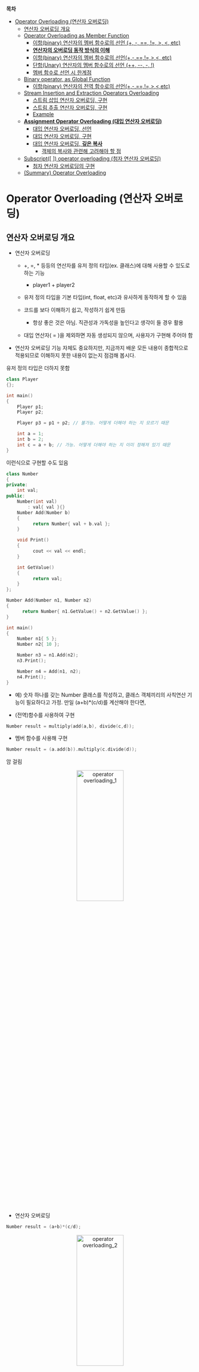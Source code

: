 __목차__
- [Operator Overloading (연산자 오버로딩)](#operator-overloading-연산자-오버로딩)
  - [연산자 오버로딩 개요](#연산자-오버로딩-개요)
  - [Operator Overloading as Member Function](#operator-overloading-as-member-function)
    - [이항(binary) 연산자의 멤버 함수로의 선언 (+, -, ==, !=, \>, \<, etc)](#이항binary-연산자의-멤버-함수로의-선언--------etc)
    - [__연산자의 오버로딩 동작 방식의 이해__](#연산자의-오버로딩-동작-방식의-이해)
    - [이항(binary) 연산자의 멤버 함수로의 선언(+,-,==,!=,\>,\<, etc)](#이항binary-연산자의-멤버-함수로의-선언--etc)
    - [단항(Unary) 연산자의 멤버 함수로의 선언 (++, --, -, !)](#단항unary-연산자의-멤버-함수로의-선언-------)
    - [멤버 함수로 선언 시 한계점](#멤버-함수로-선언-시-한계점)
  - [Binary operator, as Global Function](#binary-operator-as-global-function)
    - [이항(binary) 연산자의 전역 함수로의 선언(+,-,==,!=,\>,\<,etc)](#이항binary-연산자의-전역-함수로의-선언-etc)
  - [Stream Insertion and Extraction Operators Overloading](#stream-insertion-and-extraction-operators-overloading)
    - [스트림 삽입 연산자 오버로딩, 구현](#스트림-삽입-연산자-오버로딩-구현)
    - [스트림 추출 연산자 오버로딩, 구현](#스트림-추출-연산자-오버로딩-구현)
    - [Example](#example)
  - [__Assignment Operator Overloading (대입 연산자 오버로딩)__](#assignment-operator-overloading-대입-연산자-오버로딩)
    - [대입 연산자 오버로딩, 선언](#대입-연산자-오버로딩-선언)
    - [대입 연산자 오버로딩, 구현](#대입-연산자-오버로딩-구현)
    - [대입 연산자 오버로딩, **깊은 복사**](#대입-연산자-오버로딩-깊은-복사)
      - [객체의 복사와 관련해 고려해야 할 점](#객체의-복사와-관련해-고려해야-할-점)
  - [Subscript(\[ \]) operator overloading (첨자 연산자 오버로딩)](#subscript--operator-overloading-첨자-연산자-오버로딩)
      - [첨자 연산자 오버로딩의 구현](#첨자-연산자-오버로딩의-구현)
  - [(Summary) Operator Overloading](#summary-operator-overloading)


# Operator Overloading (연산자 오버로딩)
## 연산자 오버로딩 개요
+ 연산자 오버로딩
  + +, =, * 등등의 연산자를 유저 정의 타입(ex. 클래스)에 대해 사용할 수 있도로 하는 기능

    + player1 + player2

  + 유저 정의 타입을 기본 타입(int, float, etc)과 유사하게 동작하게 할 수 있음
  + 코드를 보다 이해하기 쉽고, 작성하기 쉽게 만듬
    + 항상 좋은 것은 아님. 직관성과 가독성을 높인다고 생각이 들 경우 활용
  + 대입 연산자( = )을 제외하면 자동 생성되지 않으며, 사용자가 구현해 주어야 함
  
+ 연산자 오버로딩 기능 자체도 중요하지만, 지금까지 배운 모든 내용이 종합적으로 적용되므로 이해하지 못한 내용이 없는지 점검해 봅시다.


유저 정의 타입은 더하지 못함
```cpp
class Player
{};

int main()
{
    Player p1;
    Player p2;

    Player p3 = p1 + p2; // 불가능. 어떻게 더해야 하는 지 모르기 때문

    int a = 1;
    int b = 2;
    int c = a + b; // 가능. 어떻게 더해야 하는 지 이미 정해져 있기 때문
}
```

이런식으로 구현할 수도 있음
```cpp
class Number
{
private:
	int val;
public:
	Number(int val)
		: val{ val }{}
	Number Add(Number b)
	{
		  return Number{ val + b.val };
	}

	void Print()
	{
		  cout << val << endl;
	}

	int GetValue()
	{
		  return val;
	}
};

Number Add(Number n1, Number n2)
{
	  return Number{ n1.GetValue() + n2.GetValue() };
}

int main()
{
    Number n1{ 5 };
    Number n2{ 10 };

    Number n3 = n1.Add(n2);
    n3.Print();

    Number n4 = Add(n1, n2);
    n4.Print();
}
```

+ 예) 숫자 하나를 갖는 Number 클래스를 작성하고, 클래스 객체끼리의 사칙연산 기능이 필요하다고 가정. 만일 (a+b)*(c/d)를 계산해야 한다면,

+ (전역)함수를 사용하여 구현
```cpp
Number result = multiply(add(a,b), divide(c,d));
```
+ 멤버 함수를 사용해 구현
```cpp
Number result = (a.add(b)).multiply(c.divide(d));
```
암 걸림
<p align="center">
    <img src="./image/operator overloading_1.png" width="50%" height="30%" title="operator overloading_1" alt="operator overloading_1"></img>
</p>

+ 연산자 오버로딩
```cpp
Number result = (a+b)*(c/d);
```
<p align="center">
    <img src="./image/operator overloading_2.png" width="50%" height="30%" title="operator overloading_2" alt="operator overloading_2"></img>
</p>

+ 연산자 오버로딩, 기본 규칙
  + 연산의 우선순위를 바꿀 수는 없음(*는 +보다 먼저 계산)
  + 단항, 이항, 삼항 연산의 교체는 불가능
  + 기본 타입(int, float, etc)에 대한 연산자는 오버로딩 불가능
  + 새로운 연산자의 정의 불가
+ 연산자는 멤버 함수 or 전역 함수로 오버로딩 가능!
  + 단, [ ], ( ), ->, = 등 몇몇 연산자는 멤버 함수로만 오버로딩 가능


+ 연산자 오버로딩, 사용 목적
  + Point는 기본 자료형이 아닌 사용자 정의 클래스임
  + 연산자 오버로딩을 통해 연산자를 통한 객체의 동작 정의
```cpp
Point p1{ 10,20 };
Point p2{ 30,40 };

// 현재는 불가능하지만, 이런식으로 사용하고 싶음
// 연산자 오버로딩을 하면 가능해짐
Point p3 = p1 + p2;

cout << (p1 < p2) << endl;
cout << (p1 == p2) << endl;

cout << p3 << endl;
```

## Operator Overloading as Member Function
### 이항(binary) 연산자의 멤버 함수로의 선언 (+, -, ==, !=, >, <, etc)
+ 이항 연산자
  + 피연산자가 2개 필요한 연산자

    ex) "3 + 2" -> +를 하려면 "3, 2" 2개의 숫자가 필요함

+ 선언 형태
```cpp
Point operator+(const Point& rhs) const;
Point operator-(const Point& rhs) const;
bool operator==(const Point& rhs) const;
bool operator<(const Point& rhs) const;
```
+ 사용 예시
```cpp
Point p1{ 10,20 };
Point p2{ 30,40 };
Point p3 = p1 + p2; // p1.operator+ (p2);
p3 = p1 - p2; // p1.operator+(p2);

if(p1 == p2) // p1.operator == (p2)
    ...
```

### __연산자의 오버로딩 동작 방식의 이해__
```cpp
Point operator+(const Point& rhs) const;

Point p3 = p1 + p2; // p1.operator+(p2);
    ...
```
우리가 이러한 명령문을 작성하면, 컴파일러는 우변을 오른쪽 주석과 같이 해석한 후, 적절한 함수가 구현되어 있는지 찾습니다.

해석된 결과를 보면, +의 왼쪽에 있는 객체(p1)의 멤버함수인 operator+ 에 오른쪽 객체(p2)를 인자로 넘겨주고 있습니다.

즉, p1객체(Point 클래스)에 operator+ 멤버함수가 있어야 한다는 이야기입니다. 그리고 그 멤버함수는 Point객체를 인자로 받아야 합니다.

  + const가 붙는 이유
    + p1과 p2가 변하지 않아야 되기 때문

### 이항(binary) 연산자의 멤버 함수로의 선언(+,-,==,!=,>,<, etc)
  + '+' 연산자의 오버로딩 구현
```cpp
Point operator+(const Point& rhs) const
{
	  return Point{ xpos + rhs.xpos, ypos + rhs.ypos };
}

Point p3 = p1 + p2; // p1.operator+(p2);
```

위 멤버함수가 호출되었으므로, p1과 p2의 xpos, ypos를 더한 값을 가지고있는 객체가 반환되고, 그 객체는 p3에 저장됩니다.


+ 비교 연산자의 오버로딩
```cpp
bool operator==(const Point& rhs) const // p1, p2는 변하지 않아야 하므로 const
{
    if (xpos == rhs.xpos && ypos == rhs.ypos)
    {
        return true;
    }
    else
    {
        return false;
    }
}
```
### 단항(Unary) 연산자의 멤버 함수로의 선언 (++, --, -, !)

+ 선언 형태
```cpp
Point operator-() const;
Point operator++(); // pre-increment
Point operator++(int); // post-increment
bool operator!() const;
```

+ 사용 예시
```cpp
Point p1{ 10,20 }; 
Point p2 = -p1; // p1.operator-();
p2 = ++p1; // p1.operator++();
p2 = p1++; // p1.operator-++(int);
```
+ ' - '연산자의 오버로딩 동작 방식의 이해
```cpp
Point operator-() const;

Point p3 = - p2; // p2.operator-();
    ...
```

+ ' - ' 단항 연산자
```cpp
Point operator-() const
{
    return Point{ -xpos,-ypos };
}
```
<p align="center">
    <img src="./image/operator overloading_3.png" width="50%" height="30%" title="operator overloading_3" alt="operator overloading_3"></img>
</p>

### 멤버 함수로 선언 시 한계점
+ 교환 법칙이 성립하도록 구현이 불가능할 수 있음
+ 예를 들어 자료형이 다른 경우, 3(int), p1(Point)를 가정해 보면,
+ p1*3은 함수 호출 가능, 3*p1은 함수 호출 불가!
```cpp
Point p1{ 10,20 };
Point p2{ 30,40 };

Point p3 = p1 * 3; // p1.operator*(3);
p3.ShowPosition();

Point p4 = 3 * p1; // 3.operator*(p1); ???
```


## Binary operator, as Global Function
### 이항(binary) 연산자의 전역 함수로의 선언(+,-,==,!=,>,<,etc)
+ Operator 오버로딩을 전역 함수로 선언(Point::operator가 아님!)
+ Lhs도 매개변수로써 전달
  + 이러한 구현을 위해서는 함수를 friend로 선언하는 것이 일반적
```cpp
Point operator+(const Point& lhs, const Point& rhs);
Point operator-(const Point& lhs, const Point& rhs);
bool operator==(const Point& lhs, const Point& rhs);
bool operator<(const Point& lhs, const Point& rhs);
```

아래의 주석과 같이 해석
```cpp
Point p1{ 10,20 };
Point p2{ 30,40 };
Point p3 = p1 + p2; // operator+(p1, p2);

if (p1 == p2) // operator==(p1,p2)
    ...
```

+ ' + '연산자의 오버로딩
+ 아래 함수는
```cpp
friend Point operator+(const Point& lhs, const Point& rhs)
{
  return Point{ lhs.xpos + rhs.xpos, lhs.ypos + rhs.ypos};
}
```
```cpp
Point p3 = p1 + p2; // operator+(p1,p2);
```
+ __위의 operator+ 함수는 Point 클래스 내에 있지만 멤버 함수가 아닌 전역 함수!!__
+ operator+ 함수는 Point 클래스의 멤버 함수가 아니기 때문에, xpos와 ypos에 쉽게 접근하기 위해 friend 선언

+ Friend 유의사항 remind
```cpp
class Point
{
private:
    int xpos;
    int ypos;
public:
    Point(int x, int y)
        : xpos{ x }, ypos{ y }
    {}

    // operator+ 함수가 class Point() 안에 있다고 해서 멤버 함수가 아닙니다!!
    friend Point operator+(const Point& lhs, const Point& rhs)
    {
        return Point{ lhs.xpos + rhs.xpos, lhs.ypos, rhs.ypos};
    }
};
```

+ ' * ' 연산자의 구현
  + 3 * p1도 가능하도록 하기 위해 전역 함수를 추가 구현
+ 마찬가지로, 함수의 friend를 가정함
  + Friend가 아닌 경우 lhs.xpos, rhs.xpos 접근 불가
  
```cpp
Point operator*(int scale) const
{
    return Point{ xpos * scale, ypos * scale}; // p1 * 3이 진입하는 멤버 함수
}
friend Point operator*(int scale, const Point& rhs)
{
    return rhs * scale; // 3 * p1이 진입하는 멤버 함수
}
```

## Stream Insertion and Extraction Operators Overloading
+ 스트림 삽입 및 추출 연산자 오버로딩
  + 구현하고자 하는 예시
```cpp
Point p1{ 10,20 };
Point p2{ 30,40 };

// 복잡한 멤버 함수 대신,
p1.ShowPosition(); // [10,20]
p2.ShowPosition(); // [30,40]

// 기본 자료형처럼 stream 출력 가능하도록!
cout << p1 << endl; // [10,20]
cout << p2 << endl; // [30,40]

// 기본 자료형처럼 stream 입력도 가능하도록!
Point p3;
cin >> p3; // 50, 60
```

+ cout에 대한 간단한 이해
  + "<<"은 cout 객체(ostream 클래스)의 오버로딩된 **연산자**이다
```cpp
// 아주 간단한 버전의 cout 객체 생성을 위한 클래스
class MyOstream
{
public:
    void operator<<(int val)
    {
        printf("%d", val);
    }
};

int main()
{
    cout << 123; // cout.operator<<(123);
    cout.operator<<(123);

    // 위에서 만든 객체(mycout)을 사용한 콘솔 출력
    MyOstream mycout;
    mycout << 123;
    mycout.operator<<(123);
    return 0;
}
```

### 스트림 삽입 연산자 오버로딩, 구현
+ __ostream의 참조자를 반환하여 chain insertion이 가능하도록 구현해야 함__
  + __참조자를 반환하지 않으면 cout << p1 << p2 와 같은 연산 불가__
  + __또한 기본적으로 cout 객체는 복사가 불가__
```cpp
friend ostream& operator<<(ostream& os, const Point& rhs)
{
    os << "[" << rhs.xpos << ", " << rhs.ypos << "]";
    return os;
}
```
```cpp
int main()
{
	Point p1{ 2,3 };
	Point p2{ 3,4 };

	cout << p1 << p2 << endl; // cout.operator<<(p1) <-- (x)
							              // operator<<(cout,p1) <-- (o)
}
```

+ 전역 함수로 선언 필요!
  + 멤버 함수로 선언하면 아래와 같이 사용해야 함...
  ```cpp
  p1 << cout;
  ```

### 스트림 추출 연산자 오버로딩, 구현
+ 우측 매개변수(rhs)는 const가 아님에 유의
```cpp
friend istream& operator>>(istream& is, Point& rhs)
{
    int x{}, y{};
    is >> x >> y;
    rhs = Point{ x,y };
    return is;
}
```
+ 전역 함수로 선언!
  + 삽입 연산자와 마찬가지

### Example
```cpp
class Point
{
private:
	int xpos;
	int ypos;
public:
	Point(int x = 0, int y = 0)
		:xpos{ x }, ypos{ y }
	{}
	void ShowPosition() const
	{
		cout << "[" << xpos << "," << ypos << "]" << endl;
	}

	Point operator+(const Point& p) const
	{
		Point result{ xpos + p.xpos, ypos + p.ypos };
		return result;
	}
	bool operator==(const Point& rhs) const
	{
		if (xpos == rhs.xpos && ypos == rhs.ypos)
		{
			return true;
		}
		else
		{
			return false;
		}
	}
	Point operator-() const
	{
		Point result{ -xpos,-ypos };
		return result;
	}

	friend Point operator*(const Point& lhs, int val)
	{
		return Point{ val * lhs.xpos, val * lhs.ypos };
	}

	friend Point operator*(int val, const Point& rhs);

	friend ostream& operator<<(ostream& os, const Point& rhs)
	{
		os << "[" << rhs.xpos << ", " << rhs.ypos << "]";
		return os;
	}

	friend istream& operator>>(istream& is, Point& rhs)
	{
		int x{}, y{};
		is >> x >> y;
		rhs = Point{ x,y };
		return is;
	}
};

Point operator*(int val, const Point& rhs)
{
	return Point{ rhs.xpos * val, rhs.ypos * val };
}
```
## __Assignment Operator Overloading (대입 연산자 오버로딩)__
+ C++는 대입 연산자를 자동 생성해줌
+ __자동 생성된 대입 연산자는 얕은 복사를 수행__


```cpp
Point p1{ 10,20 };
Point p2{ 30,40 };

Point p3 = p1; // 대입 연산이 아닌 복사 생성임!
p3.ShowPosition();

Point p4;
p4 = p1; // 대입 연산
p4.ShowPosition();
```

### 대입 연산자 오버로딩, 선언
+ 기본 패턴
```cpp
Type& operator=(const Type& rhs);
```
+ 참조형으로 반환하여 복사 연산을 하지 않도록 함

+ 사용 예
```cpp
Point& operator=(const Point& rhs)
```
```cpp
p4 = p1; // p4.operator=(p1);
```

### 대입 연산자 오버로딩, 구현
+ 대입 연산자의 구현
```cpp
Point& operator=(const Point& rhs)
{
    // 왼쪽 객체의 주소(this)가 오른쪽 객체의 주소와 같은 경우(p1 = p1)
    if (this == &rhs) 
        return *this; // 왼쪽 객체의 주소(this)를 역참조하여 반환

    // 인자로 넘어온 객체(=우변)의 멤버변수 값을 복사해 왼쪽 객체의 멤버변수에 대입
    xpos = rhs.xpos;
    ypos = rhs.ypos;

    return *this;
}
```

### 대입 연산자 오버로딩, **깊은 복사**
+ C++는 대입 연산자도 자동 생성해줌

+ 자동 생성된 대입 연산자는 얕은 복사를 수행
+ 포인터 타입의 멤버 변수가 존재하면, 깊은 복사를 통한 대입 연산자 직접 정의 필요!
+ "복사 생성자" 내용 복습
  + 복사 생성자는 자동 생성됨
  + 자동 생성된 복사 생성자는 얕은 복사 수행
  + __포인터 타입의 멤버 변수가 존재하는 경우, 깊은 복사의 직접 정의가 필요__

+ 예제를 위해 임시 변경된 클래스
```cpp
class Array
{
private:
	int* ptr;
	int size;
public:
	Array(int val, int size)
		: size{ size }
	{
		ptr = new int[size];
		for (int i = 0; i < size; i++)
		{
			ptr[i] = val + i;
		}
	}
	int GetSize() const
	{
		return size;
	}
	int GetValue(int index) const
	{
		if (index < size && index >= 0)
			return ptr[index];
		else
			cout << "Out of range!!" << endl;
	}
	~Array()
	{
		delete[] ptr;
	}
};

int main()
{
	Array a{ 5,10 };

	cout << a.GetValue(0) << endl;
	cout << a.GetValue(3) << endl;
}
```

+ 대입 연산자의 구현
```cpp
Array& operator=(const Array& rhs)
{
    // Self-assignment checking이 필용함!
    // a = a가 되면 메모리 중복 제거를 방지하기 위함
    if (this == &rhs)
        return *this;

    // 데이터를 배열로 가지고 있을 경우에는 해제(delete[]) 후 재할당이 필요
    // 데이터의 길이가 변할 수 있기 때문!
    delete[] ptr; 

    ptr = new int[rhs.size];

    size = rhs.size;
    for (int i=0; i<size; i++)
    {
        ptr[i] = rhs.ptr[i];
    }

    return *this;
}
```
#### 객체의 복사와 관련해 고려해야 할 점
+ 첨자 연산자 오버로딩에서 배열에 대한 복사 생성 허용 여부의 결정이 필요
+ 배열에 대한 복사 생성과 대입을 차단하고 싶을 경우
```cpp
private:
    Point* arr;
    int arr_len;

    PointArr(const PointArr &arr) {} // private 복사 생성자
    PointArr& operator=(const PointArr &arr) {} // private 대입 연산자
```
or
```cpp
private:
    Point* arr;
    int arr_len;
public:
    // delete는 해당 함수를 구현하지 않는다는 의미
    PointArr(const PointArr &arr) = delete; 
    PointArr& operator=(const PointArr &arr) = delete;
```


## Subscript([ ]) operator overloading (첨자 연산자 오버로딩)
+ '[ ]' 연산자
+ 멤버 함수로 오버로딩 필요
  + (복습) [ ], ( ), ->, = 와 같은 몇몇 연산자는 멤버 함수로만 오버로딩 가능
+ 경계 검사 등 기능 확장을 위해 용이하게 사용됨

+ 첨자 연산자 오버로딩 예제를 위한 클래스 정의
+ Point의 동적 할당된 배열과 그 크기를 멤버 함수로 갖는 PointArr 클래스 정의
```cpp
class PointArr
{
private:
    Point* arr;
    int arr_len;
public:
    PointArr(int len)
        : arr_len{ len }
    {
        arr = new Point[len];
    }
    int get_arr_len() const { return arr_len; }

    ~PointArr() { delete[] arr; }
};
```

#### 첨자 연산자 오버로딩의 구현
```cpp
int& operator[](int index)
{
	if (index >= size || index < 0)
	{
		cout << "Out of range!" << endl;
		exit(1); // 원래는 exited with code 0로 끝나는 게 정상.
                 // 에러가 있음을 알려주기 위함
	}
	return ptr[index];
}
```
```cpp
int main()
{
	Array a{ 5,10 };

	cout << a[0] << endl; // a.operator[](0)
	a[0] = 9; // reference return이 필요한 이유
	cout << a[0] << endl;
}
```
+ 참조형으로 반환해야만 arr[0] = Point{ 10,20 }과 같이 배열 내부 데이터에 접근 가능
  + 참조형으로 반환하지 않으면 복사된 값이 반환된다는 것을 상기

+ const 객체일 경우에는 접근이 불가능함
+ 따라서 두 가지의 연산자 구현이 필요함!
```cpp
int& operator[](int index)
{
	if (index >= size || index < 0)
	{
		cout << "Out of range!" << endl;
		exit(1); // 원래는 exited with code 0로 끝나는 게 정상. 에러가 있음을 알려주기 위함
	}
	return ptr[index];
}
int& operator[](int index) const
{
	if (index >= size || index < 0)
	{
		cout << "Out of range!" << endl;
		exit(1); // 원래는 exited with code 0로 끝나는 게 정상. 에러가 있음을 알려주기 위함
	}
	return ptr[index];
}
```
```cpp
int main()
{
    // const인 객체와 아닌 객체 모두 요소에 접근할 수 있게끔 두 가지의 구현이 필요
	Array a1{ 5,10 };
	const Array a2{ 3,9 };

    a1[0] = 10; // reference return
	cout << a2[0]; // const member function
}
```

## (Summary) Operator Overloading
+ 연산자 오버로딩 개요: 클래스에 대한 연산자의 적용 방식을 사용자가 직접 오버로딩하여 구현할 수 있음

+ 멤버 함수인 연산자 오버로딩: 클래스의 멤버함수로 operatorX()라는 이름을 갖는 함수를 구현하여 해당 클래스에 대한 연산자를 오버로딩할 수 있음. 이때 다른 피연산자는 인자로 넘어옴
+ 전역 함수인 연산자 오버로딩: 멤버 함수로 구현 시 교환법칙 문제가 발생할 수 있고, 이러한 경우 전역 함수로 오버로딩하며 friend 키워드를 사용하면 편리함
+ 스트림 삽입 및 추출 연산자 오버로딩: <<, >> 도 연산자 이며, cout/cin 객체에 대해 오버라이딩하면 됨. Chain insertion, extraction을 위해 참조자 반환 필요
+ __대입 연산자 오버로딩: 기본 대입 연산자는 얕은 복사를 수행하기 때문에, 깊은 복사가 필요한 경우 대입 연산자 직접 오버로딩이 반드시 필요__
+ 첨자 연산자 오버로딩: 일반적으로 const 멤버와 참조 반환 함수 두개를 오버로딩하여 구현
